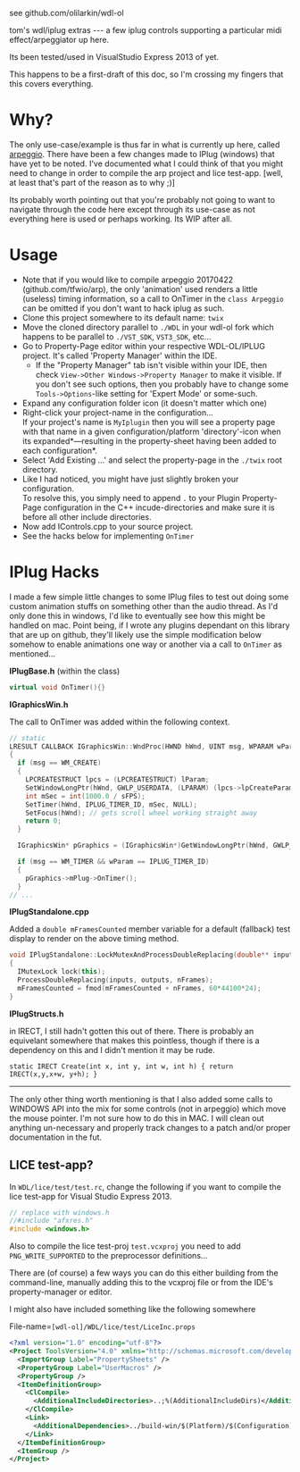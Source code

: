 <!-- Author:tfw
Author-meta:tfw
Title: twix
Subtitle: 
Date:
Encoding:utf8
version:tfwio.wordpress.com
mainfont:Montserrat
monofont:FreeMono
monoscale:0.8
dh:8in
dw:5in
top:0.75in
bottom:0.75in
lr:0.35in -->

see github.com/olilarkin/wdl-ol

tom's wdl/iplug extras --- a few iplug controls supporting a particular midi effect/arpeggiator up here.

Its been tested/used in VisualStudio Express 2013 of yet.

This happens to be a first-draft of this doc, so I'm crossing my fingers that this covers everything.

# Why?

The only use-case/example is thus far in what is currently up here, called [arpeggio](https://github.com/tfwio/arp).  There have been a few changes made to IPlug (windows) that have yet to be noted.  I've documented what I could think of that you might need to change in order to compile the arp project and lice test-app. [well, at least that's part of the reason as to why ;)]

Its probably worth pointing out that you're probably not going to want to navigate through the code here except through its use-case as not everything here is used or perhaps working.  Its WIP after all.

# Usage

- Note that if you would like to compile arpeggio 20170422 (github.com/tfwio/arp), the only 'animation' used renders a little (useless) timing information, so a call to OnTimer in the `class Arpeggio` can be omitted if you don't want to hack iplug as such.
- Clone this project somewhere to its default name: `twix`
- Move the cloned directory parallel to `./WDL` in your wdl-ol fork which happens to be parallel to `./VST_SDK`, `VST3_SDK`, etc...
- Go to Property-Page editor within your respective WDL-OL/IPLUG project.  It's called 'Property Manager' within the IDE.
    - If the "Property Manager" tab isn't visible within your IDE, then check `View->Other Windows->Property Manager` to make it visible.  If you don't see such options, then you probably have to change some `Tools->Options`-like setting for 'Expert Mode' or some-such.
- Expand any configuration folder icon (it doesn't matter which one)
- Right-click your project-name in the configuration...  
  If your project's name is `MyIplugin` then you will see a property page with that name in a given configuration/platform 'directory'-icon when its expanded*—resulting in the property-sheet having been added to each configuration*.
- Select 'Add Existing ...' and select the property-page in the `./twix` root directory.
- Like I had noticed, you might have just slightly broken your configuration.  
  To resolve this, you simply need to append `.` to your Plugin Property-Page configuration in the C++ incude-directories and make sure it is before all other include directories.
- Now add IControls.cpp to your source project.
- See the hacks below for implementing `OnTimer`

# IPlug Hacks

I made a few simple little changes to some IPlug files to test out doing some custom animation stuffs on something other than the audio thread.  As I'd only done this in windows, I'd like to eventually see how this might be handled on mac.  Point being, if I wrote any plugins dependant on this library that are up on github, they'll likely use the simple modification below somehow to enable animations one way or another via a call to `OnTimer` as mentioned...

**IPlugBase.h** (within the class)

```cpp
virtual void OnTimer(){}
```

**IGraphicsWin.h**

The call to OnTimer was added within the following context.

```cpp
// static
LRESULT CALLBACK IGraphicsWin::WndProc(HWND hWnd, UINT msg, WPARAM wParam, LPARAM lParam)
{
  if (msg == WM_CREATE)
  {
    LPCREATESTRUCT lpcs = (LPCREATESTRUCT) lParam;
    SetWindowLongPtr(hWnd, GWLP_USERDATA, (LPARAM) (lpcs->lpCreateParams));
    int mSec = int(1000.0 / sFPS);
    SetTimer(hWnd, IPLUG_TIMER_ID, mSec, NULL);
    SetFocus(hWnd); // gets scroll wheel working straight away
    return 0;
  }

  IGraphicsWin* pGraphics = (IGraphicsWin*)GetWindowLongPtr(hWnd, GWLP_USERDATA);

  if (msg == WM_TIMER && wParam == IPLUG_TIMER_ID)
  {
    pGraphics->mPlug->OnTimer();
  }
// ...
```

**IPlugStandalone.cpp**

Added a `double mFramesCounted` member variable for a default (fallback) test display to render on the above timing method.

```cpp
void IPlugStandalone::LockMutexAndProcessDoubleReplacing(double** inputs, double** outputs, int nFrames)
{
  IMutexLock lock(this);
  ProcessDoubleReplacing(inputs, outputs, nFrames);
  mFramesCounted = fmod(mFramesCounted + nFrames, 60*44100*24);
}
```

**IPlugStructs.h**

in IRECT, I still hadn't gotten this out of there.  There is probably an equivelant somewhere that makes this pointless, though if there is a dependency on this and I didn't mention it may be rude.

```
static IRECT Create(int x, int y, int w, int h) { return IRECT(x,y,x+w, y+h); }
```

----

The only other thing worth mentioning is that I also added some calls to WINDOWS API into the mix for some controls (not in arpeggio) which move the mouse pointer.  I'm not sure how to do this in MAC.  I will clean out anything un-necessary and properly track changes to a patch and/or proper documentation in the fut.

## LICE test-app?


In `WDL/lice/test/test.rc`, change the following if you want to compile the lice test-app for Visual Studio Express 2013.

```cpp
// replace with windows.h
//#include "afxres.h"
#include <windows.h>
```

Also to compile the lice test-proj `test.vcxproj` you need to add `PNG_WRITE_SUPPORTED` to the preprocessor definitions...

There are (of course) a few ways you can do this either building from the command-line, manually adding this to the vcxproj file or from the IDE's property-manager or editor.

I might also have included something like the following somewhere

File-name=`[wdl-ol]/WDL/lice/test/LiceInc.props`

```xml
<?xml version="1.0" encoding="utf-8"?>
<Project ToolsVersion="4.0" xmlns="http://schemas.microsoft.com/developer/msbuild/2003">
  <ImportGroup Label="PropertySheets" />
  <PropertyGroup Label="UserMacros" />
  <PropertyGroup />
  <ItemDefinitionGroup>
    <ClCompile>
      <AdditionalIncludeDirectories>..;%(AdditionalIncludeDirs)</AdditionalIncludeDirectories>
    </ClCompile>
    <Link>
      <AdditionalDependencies>../build-win/$(Platform)/$(Configuration)/lice.lib;%(AdditionalDependencies)</AdditionalDependencies>
    </Link>
  </ItemDefinitionGroup>
  <ItemGroup />
</Project>
```